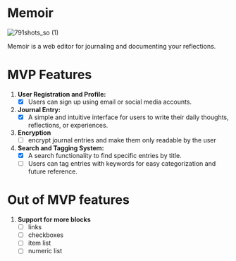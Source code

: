# Memoir
![791shots_so (1)](https://github.com/Huilensolis/memoir/assets/113150193/04ba49a9-1a00-4c80-bb02-5de080a16307)


Memoir is a web editor for journaling and documenting your reflections.
# MVP Features

1. **User Registration and Profile:**
    - [x] Users can sign up using email or social media accounts.
2. **Journal Entry:**
    - [x] A simple and intuitive interface for users to write their daily thoughts, reflections, or experiences.
3. **Encryption**
    - [ ] encrypt journal entries and make them only readable by the user
6. **Search and Tagging System:**
    - [x] A search functionality to find specific entries by title.
    - [ ] Users can tag entries with keywords for easy categorization and future reference.

# Out of MVP features
1. **Support for more blocks**
    - [ ] links
    - [ ] checkboxes
    - [ ] item list
    - [ ] numeric list
